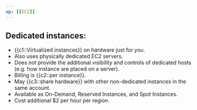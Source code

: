 ```yaml
---
up: [[EC2]]
---
```


## Dedicated instances:

<!-- #ec2_dedicated_instance -->
- {{c1::Virtualized instances}} on hardware just for you.
- Also uses physically dedicated EC2 servers.
- Does not provide the additional visibility and controls of dedicated hosts (e.g. how instance are placed on a server).
- Billing is {{c2::per instance}}.
- May {{c3::share hardware}} with other non-dedicated instances in the same account.
- Available as On-Demand, Reserved Instances, and Spot Instances.
- Cost additional $2 per hour per region.